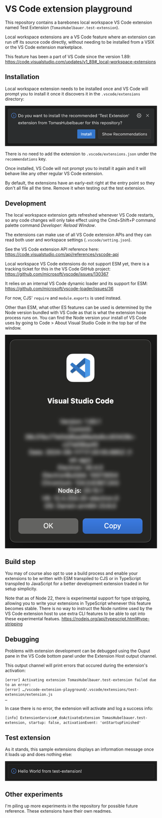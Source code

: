 # VS Code extension playground

This repository contains a barebones local workspace VS Code extension named
Test Extension (`TomasHubelbauer.test-extension`).

Local workspace extensions are a VS Code feature where an extension can run off
its source code directly, without needing to be installed from a VSIX or the
VS Code extension marketplace.

This feature has been a part of VS Code since the version 1.89:
https://code.visualstudio.com/updates/v1_89#_local-workspace-extensions

## Installation

Local workspace extension needs to be installed once and VS Code will prompt you
to install it once it discovers it in the `.vscode/extensions` directory:

![](images/install-prompt.png)

There is no need to add the extension to `.vscode/extensions.json` under the
`recommendations` key.

Once installed, VS Code will not prompt you to install it again and it will
behave like any other regular VS Code extension.

By default, the extensions have an early-exit right at the entry point so they
don't all file all the time.
Remove it when testing out the test extension.

## Development

The local workspace extension gets refreshed whenever VS Code restarts, so any
code changes will only take effect using the Cmd+Shift+P command palette command
*Developer: Reload Window*.

The extensions can make use of all VS Code extension APIs and they can read
both user and workspace settings (`.vscode/setting.json`).

See the VS Code extension API reference here:
https://code.visualstudio.com/api/references/vscode-api

Local workspace VS Code extensions do not support ESM yet, there is a tracking
ticket for this in the VS Code GitHub project:
https://github.com/microsoft/vscode/issues/130367

It relies on an internal VS Code dynamic loader and its support for ESM:
https://github.com/microsoft/vscode-loader/issues/36

For now, CJS' `require` and `module.exports` is used instead.

Other than ESM, what other ES features can be used is determined by the Node
version bundled with VS Code as that is what the extension hose process runs on.
You can find the Node version your install of VS Code uses by going to Code >
About Visual Studio Code in the top bar of the window.

![](images/node-version.png)

## Build step

You may of course also opt to use a build process and enable your extensions to
be written with ESM transpiled to CJS or in TypeScript transpiled to JavaScript
for a better development extension traded in for setup simplicity.

Note that as of Node 22, there is experimental support for type stripping,
allowing you to write your extensions in TypeScript whenever this feature
becomes stable.
There is no way to instruct the Node runtime used by the VS Code extension host
to use extra CLI features to be able to opt into these experimental featues.
https://nodejs.org/api/typescript.html#type-stripping

## Debugging

Problems with extension development can be debugged using the Ouput pane in the
VS Code bottom panel under the Extension Host output channel.

This output channel will print errors that occured during the extension's
activation:

```
[error] Activating extension TomasHubelbauer.test-extension failed due to an error:
[error] …/vscode-extension-playground/.vscode/extensions/test-extension/extension.js
…
```

In case there is no error, the extension will activate and log a success info:

```
[info] ExtensionService#_doActivateExtension TomasHubelbauer.test-extension, startup: false, activationEvent: 'onStartupFinished'
```

## Test extension

As it stands, this sample extensions displays an information message once it
loads up and does nothing else:

![](images/info-message.png)

## Other experiments

I'm piling up more experiments in the repository for possible future reference.
These extensions have their own readmes.

